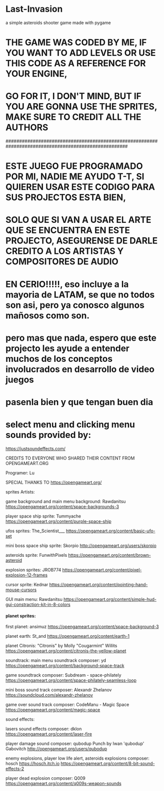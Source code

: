 # Last-Invasion
a simple asteroids shooter game made with pygame



# THE GAME WAS CODED BY ME, IF YOU WANT TO ADD LEVELS OR USE THIS CODE AS A REFERENCE FOR YOUR ENGINE,
# GO FOR IT, I DON'T MIND, BUT IF YOU ARE GONNA USE THE SPRITES, MAKE SURE TO CREDIT ALL THE AUTHORS

#####################################################################################################


# ESTE JUEGO FUE PROGRAMADO POR MI, NADIE ME AYUDO T-T, SI QUIEREN USAR ESTE CODIGO PARA SUS PROJECTOS ESTA BIEN,
# SOLO QUE SI VAN A USAR EL ARTE QUE SE ENCUENTRA EN ESTE PROJECTO, ASEGURENSE DE DARLE CREDITO A LOS ARTISTAS Y COMPOSITORES DE AUDIO
# EN CERIO!!!!!, eso incluye a la mayoria de LATAM, se que no todos son asi, pero ya conosco algunos mañosos como son.
# pero mas que nada, espero que este projecto les ayude a entender muchos de los conceptos involucrados en desarrollo de video juegos
# pasenla bien y que tengan buen dia

# select menu and clicking menu sounds provided by:
https://justsoundeffects.com/

CREDITS TO EVERYONE WHO SHARED THEIR CONTENT FROM OPENGAMEART.ORG

Programer: Lu

SPECIAL THANKS TO https://opengameart.org/

sprites Artists:

game background and main menu background:
Rawdanitsu
https://opengameart.org/content/space-backgrounds-3
	
player space ship sprite:
Tummyache
https://opengameart.org/content/purple-space-ship

ufos sprites:
The_Scientist___
https://opengameart.org/content/basic-ufo-set

mini boss space ship sprite: 
Skorpio
http://opengameart.org/users/skorpio

asteroids sprite:
FunwithPixels
https://opengameart.org/content/brown-asteroid

explosion sprites:
JROB774
https://opengameart.org/content/pixel-explosion-12-frames


cursor sprite:
Kednar
https://opengameart.org/content/pointing-hand-mouse-cursors

GUI main menu:
Rawdanitsu
https://opengameart.org/content/simple-hud-gui-constraction-kit-in-8-colors


####  planet sprites:
first planet:
ansimuz
https://opengameart.org/content/space-background-3

planet earth:
St_and
https://opengameart.org/content/earth-1

planet Citronis:
"Citronis" by Molly "Cougarmint" Willits
https://opengameart.org/content/citronis-the-yellow-planet


soundtrack:
main menu soundtrack composer:
yd
https://opengameart.org/content/background-space-track

game soundtrack composer:
Subdream - space-philately
https://opengameart.org/content/space-philately-seamless-loop

mini boss sound track composer:
Alexandr Zhelanov 
https://soundcloud.com/alexandr-zhelanov

game over sound track composer:
CodeManu - Magic Space
https://opengameart.org/content/magic-space




sound effects:

lasers sound effects composer:
dklon
https://opengameart.org/content/laser-fire
	

player damage sound composer:
qubodup
Punch by Iwan 'qubodup' Gabovitch http://opengameart.org/users/qubodup

enemy explosions, player low life alert, asteroids explosions composer:
hosch
https://hosch.itch.io
https://opengameart.org/content/8-bit-sound-effects-2

player dead explosion composer:
Q009
https://opengameart.org/content/q009s-weapon-sounds
	
	
